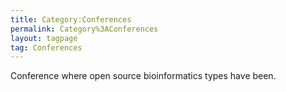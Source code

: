 ```yaml
---
title: Category:Conferences
permalink: Category%3AConferences
layout: tagpage
tag: Conferences
---
```


Conference where open source bioinformatics types have been.
